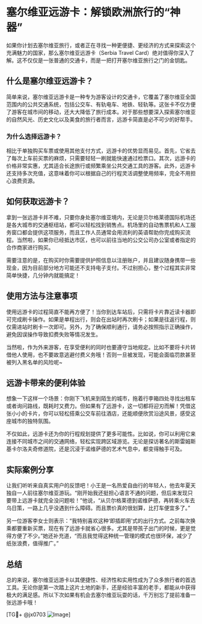 # 塞尔维亚远游卡：解锁欧洲旅行的“神器”

如果你计划去塞尔维亚旅行，或者正在寻找一种更便捷、更经济的方式来探索这个充满魅力的国家，那么塞尔维亚远游卡（Serbia Travel Card）绝对值得你深入了解。这不仅仅是一张普通的交通卡，而是一把打开塞尔维亚旅行之门的金钥匙。

## 什么是塞尔维亚远游卡？

简单来说，塞尔维亚远游卡是一种专为游客设计的交通卡，它覆盖了塞尔维亚全国范围内的公共交通系统，包括公交车、有轨电车、地铁、轻轨等。这张卡不仅方便了游客在城市间的移动，还大大降低了旅行成本。对于那些想要深入探索塞尔维亚的自然风光、历史文化以及美食的旅行者而言，远游卡简直是必不可少的好帮手。

### 为什么选择远游卡？

相比于单独购买车票或使用其他支付方式，远游卡的优势显而易见。首先，它省去了每次上车前买票的麻烦，只需要轻轻一刷就能快速通过检票口。其次，远游卡的价格非常实惠，尤其适合长途旅行或频繁乘坐公共交通工具的游客。此外，远游卡还支持多次充值，这意味着你可以根据自己的行程灵活调整使用频率，完全不用担心浪费资源。

## 如何获取远游卡？

拿到一张远游卡并不难，只要你身处塞尔维亚境内，无论是贝尔格莱德国际机场还是各大城市的交通枢纽站，都可以轻松找到销售点。机场里的自动售票机和人工服务窗口都会提供这项服务，而且工作人员通常会用流利的英语帮助你完成购买流程。当然啦，如果你已经抵达市区，也可以前往当地的公交公司办公室或者指定的合作商家进行购买。

需要注意的是，在购买时你需要提供护照信息以注册账户，并且建议随身携带一些现金，因为目前部分地方可能还不支持电子支付。不过别担心，整个过程其实非常简单快捷，几分钟内就能搞定！

## 使用方法与注意事项

使用远游卡的过程简直不能再方便了！当你到达车站后，只需将卡片靠近读卡器即可完成刷卡操作。如果是单程出行，则会在出站时再次刷卡；如果是往返行程，则仅需进站时刷卡一次即可。另外，为了确保顺利通行，请务必按照指示正确操作，避免因误操作导致扣费失败等情况发生。

当然啦，作为外来游客，在享受便利的同时也要遵守当地规定。比如不要将卡片转借他人使用，也不要故意逃避付费义务哦！否则一旦被发现，可能会面临罚款甚至被列入黑名单的风险呢~

## 远游卡带来的便利体验

想象一下这样一个场景：你刚下飞机来到陌生的城市，拖着行李箱四处寻找出租车或者询问路线，既耗时又费力。但如果有了远游卡，这一切都将迎刃而解！凭借这张小小的卡片，你可以轻松搭乘公交车前往酒店，还能顺便欣赏沿途风景，感受这座城市的独特氛围。

不仅如此，远游卡还为你的行程规划提供了更多可能性。比如说，你可以利用它来连接不同城市之间的交通网络，轻松实现跨区域游览。无论是探访著名的斯雷姆斯基卡尔洛夫奇修道院，还是沉浸于诺维萨德的艺术气息中，都变得触手可及。

## 实际案例分享

让我们听听来自真实用户的反馈吧！小王是一名热爱自由行的年轻人，他去年夏天独自一人前往塞尔维亚游玩。“刚开始我还挺担心语言不通的问题，但后来发现只要带上远游卡就完全没问题啦！”他说，“从贝尔格莱德到诺维萨德，再转乘火车去乌日策，一路上几乎没遇到什么障碍。而且票价真的很划算，比打车便宜多了。”

另一位游客李女士则表示：“我特别喜欢这种‘即插即用’式的出行方式。之前每次换乘都要重新买票，现在有了远游卡就省心很多。尤其是带孩子出门的时候，更是觉得方便了不少。”她还补充道，“而且我觉得这种统一管理的模式也很环保，减少了纸张浪费，值得推广。”

## 总结

总的来说，塞尔维亚远游卡以其便捷性、经济性和实用性成为了众多旅行者的首选工具。无论你是第一次踏上这片土地的新手，还是经验丰富的老手，都能从中获得极大的满足感。所以下次如果有机会去塞尔维亚玩耍的话，千万别忘了提前准备一张远游卡哦！

[TG💪+ @jx0703 ![Image](https://github.com/user-attachments/assets/dbca1d08-cadb-493c-b0ec-ad6f7a83f270)]